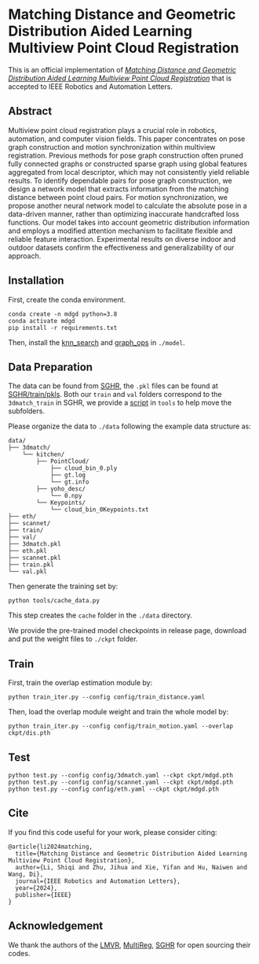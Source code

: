 # Matching Distance and Geometric Distribution Aided Learning Multiview Point Cloud Registration

This is an official implementation of [*Matching Distance and Geometric Distribution Aided Learning Multiview Point Cloud Registration*](https://ieeexplore.ieee.org/document/10669215) that is accepted to IEEE Robotics and Automation Letters.

## Abstract
Multiview point cloud registration plays a crucial role in robotics, automation, and computer vision fields. This paper concentrates on pose graph construction and motion synchronization within multiview registration. Previous methods for pose graph construction often pruned fully connected graphs or constructed sparse graph using global features aggregated from local descriptor, which may not consistently yield reliable results. To identify dependable pairs for pose graph construction, we design a network model that extracts information from the matching distance between point cloud pairs. For motion synchronization, we propose another neural network model to calculate the absolute pose in a data-driven manner, rather than optimizing inaccurate handcrafted loss functions. Our model takes into account geometric distribution information and employs a modified attention mechanism to facilitate flexible and reliable feature interaction. Experimental results on diverse indoor and outdoor datasets confirm the effectiveness and generalizability of our approach.

## Installation
First, create the conda environment.
```
conda create -n mdgd python=3.8
conda activate mdgd
pip install -r requirements.txt
```
Then, install the [knn_search](model/knn_search/README.md) and [graph_ops](model/graph_ops/README.md) in `./model`.

## Data Preparation
The data can be found from [SGHR](https://github.com/WHU-USI3DV/SGHR), the `.pkl` files can be found at [SGHR/train/pkls](https://github.com/WHU-USI3DV/SGHR/tree/master/train/pkls). Both our `train` and `val` folders correspond to the `3dmatch_train` in SGHR, we provide a [script](tools/move_val.sh) in `tools` to help move the subfolders.

Please organize the data to `./data` following the example data structure as:
```
data/
├── 3dmatch/
    └── kitchen/
        ├── PointCloud/
            ├── cloud_bin_0.ply
            ├── gt.log
            └── gt.info
        ├── yoho_desc/
            └── 0.npy
        └── Keypoints/
            └── cloud_bin_0Keypoints.txt
├── eth/
├── scannet/
├── train/
├── val/
├── 3dmatch.pkl
├── eth.pkl
├── scannet.pkl
├── train.pkl
└── val.pkl
```
Then generate the training set by:
```
python tools/cache_data.py
```
This step creates the `cache` folder in the `./data` directory.

We provide the pre-trained model checkpoints in release page, download and put the weight files to `./ckpt` folder.

## Train
First, train the overlap estimation module by:
```
python train_iter.py --config config/train_distance.yaml
```
Then, load the overlap module weight and train the whole model by:
```
python train_iter.py --config config/train_motion.yaml --overlap ckpt/dis.pth
```

## Test
```
python test.py --config config/3dmatch.yaml --ckpt ckpt/mdgd.pth
python test.py --config config/scannet.yaml --ckpt ckpt/mdgd.pth
python test.py --config config/eth.yaml --ckpt ckpt/mdgd.pth
```

## Cite
If you find this code useful for your work, please consider citing:
```
@article{li2024matching,
  title={Matching Distance and Geometric Distribution Aided Learning Multiview Point Cloud Registration},
  author={Li, Shiqi and Zhu, Jihua and Xie, Yifan and Hu, Naiwen and Wang, Di},
  journal={IEEE Robotics and Automation Letters},
  year={2024},
  publisher={IEEE}
}
```

## Acknowledgement
We thank the authors of the [LMVR](https://github.com/zgojcic/3D_multiview_reg), [MultiReg](https://github.com/yewzijian/MultiReg), [SGHR](https://github.com/WHU-USI3DV/SGHR) for open sourcing their codes.